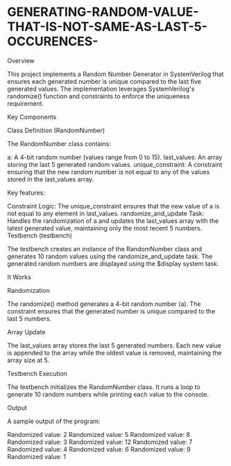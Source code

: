# GENERATING-RANDOM-VALUE-THAT-IS-NOT-SAME-AS-LAST-5-OCCURENCES-

Overview

This project implements a Random Number Generator in SystemVerilog that ensures each generated number is unique compared to the last five generated values. The implementation leverages SystemVerilog's randomize() function and constraints to enforce the uniqueness requirement.

Key Components

Class Definition (RandomNumber)

The RandomNumber class contains:

a: A 4-bit random number (values range from 0 to 15).
last_values: An array storing the last 5 generated random values.
unique_constraint: A constraint ensuring that the new random number is not equal to any of the values stored in the last_values array.

Key features:

Constraint Logic: The unique_constraint ensures that the new value of a is not equal to any element in last_values.
randomize_and_update Task: Handles the randomization of a and updates the last_values array with the latest generated value, maintaining only the most recent 5 numbers.
Testbench (testbench)

The testbench creates an instance of the RandomNumber class and generates 10 random values using the randomize_and_update task.
The generated random numbers are displayed using the $display system task.

 It Works
 
Randomization

The randomize() method generates a 4-bit random number (a).
The constraint ensures that the generated number is unique compared to the last 5 numbers.

Array Update

The last_values array stores the last 5 generated numbers.
Each new value is appended to the array while the oldest value is removed, maintaining the array size at 5.

Testbench Execution

The testbench initializes the RandomNumber class.
It runs a loop to generate 10 random numbers while printing each value to the console.

Output

A sample output of the program:

Randomized value: 2
Randomized value: 5
Randomized value: 8
Randomized value: 3
Randomized value: 12
Randomized value: 7
Randomized value: 4
Randomized value: 6
Randomized value: 9
Randomized value: 1
